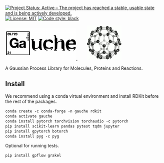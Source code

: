 [![Project Status: Active – The project has reached a stable, usable state and is being actively developed.](https://www.repostatus.org/badges/latest/active.svg)](https://www.repostatus.org/#active) 
[![License: MIT](https://img.shields.io/badge/License-MIT-yellow.svg)](https://opensource.org/licenses/MIT)
<a href="https://github.com/psf/black"><img alt="Code style: black" src="https://img.shields.io/badge/code%20style-black-000000.svg"></a>


<p align="left">
  <a href="https://github.com/leojklarner/gauche">
    <img src="imgs/gauche_logo.png" width="45%" />
    <img src="imgs/gauche.gif" width="22%" hspace="30"/>
  </a>
</p>

A Gaussian Process Library for Molecules, Proteins and Reactions. 



## Install

We recommend using a conda virtual environment and install RDKit before the rest of the packages.

```
conda create -c conda-forge -n gauche rdkit
conda activate gauche
conda install pytorch torchvision torchaudio -c pytorch
pip install scikit-learn pandas pytest tqdm jupyter
pip install gpytorch botorch
conda install pyg -c pyg
```

Optional for running tests.

```
pip install gpflow grakel
```

